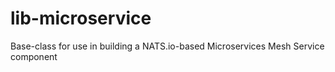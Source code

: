# lib-microservice
Base-class for use in building a NATS.io-based Microservices Mesh Service component
